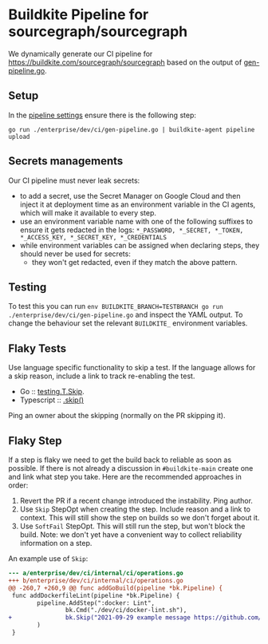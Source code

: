 # Buildkite Pipeline for sourcegraph/sourcegraph

We dynamically generate our CI pipeline for https://buildkite.com/sourcegraph/sourcegraph based on the output of [gen-pipeline.go](./gen-pipeline.go).

## Setup

In the [pipeline settings](https://buildkite.com/sourcegraph/sourcegraph/settings) ensure there is the following step:

```shell
go run ./enterprise/dev/ci/gen-pipeline.go | buildkite-agent pipeline upload
```

## Secrets managements

Our CI pipeline must never leak secrets:

- to add a secret, use the Secret Manager on Google Cloud and then inject it at deployment time as an environment variable in the CI agents, which will make it available to every step.
- use an environment variable name with one of the following suffixes to ensure it gets redacted in the logs: `*_PASSWORD, *_SECRET, *_TOKEN, *_ACCESS_KEY, *_SECRET_KEY, *_CREDENTIALS`
- while environment variables can be assigned when declaring steps, they should never be used for secrets:
  - they won't get redacted, even if they match the above pattern.

## Testing

To test this you can run `env BUILDKITE_BRANCH=TESTBRANCH go run ./enterprise/dev/ci/gen-pipeline.go` and inspect the YAML output. To change the behaviour set the relevant `BUILDKITE_` environment variables.

## Flaky Tests

Use language specific functionality to skip a test. If the language allows for a skip reason, include a link to track re-enabling the test.

- Go :: [testing.T.Skip](https://pkg.go.dev/testing#hdr-Skipping).
- Typescript :: [.skip()](https://mochajs.org/#inclusive-tests)

Ping an owner about the skipping (normally on the PR skipping it).

## Flaky Step

If a step is flaky we need to get the build back to reliable as soon as possible. If there is not already a discussion in `#buildkite-main` create one and link what step you take. Here are the recommended approaches in order:

1. Revert the PR if a recent change introduced the instability. Ping author.
2. Use `Skip` StepOpt when creating the step. Include reason and a link to context. This will still show the step on builds so we don't forget about it.
3. Use `SoftFail` StepOpt. This will still run the step, but won't block the build. Note: we don't yet have a convenient way to collect reliability information on a step.

An example use of `Skip`:

```diff
--- a/enterprise/dev/ci/internal/ci/operations.go
+++ b/enterprise/dev/ci/internal/ci/operations.go
@@ -260,7 +260,9 @@ func addGoBuild(pipeline *bk.Pipeline) {
 func addDockerfileLint(pipeline *bk.Pipeline) {
        pipeline.AddStep(":docker: Lint",
                bk.Cmd("./dev/ci/docker-lint.sh"),
+               bk.Skip("2021-09-29 example message https://github.com/sourcegraph/sourcegraph/issues/123"),
        )
 }
```
